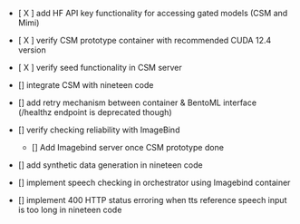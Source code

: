 - [ X ] add HF API key functionality for accessing gated models (CSM and Mimi)
- [ X ] verify CSM prototype container with recommended CUDA 12.4 version
- [ X ] verify seed functionality in CSM server 

- [] integrate CSM with nineteen code 
- [] add retry mechanism between container & BentoML interface (/healthz endpoint is deprecated though) 

- [] verify checking reliability with ImageBind 
    - [] Add Imagebind server once CSM prototype done 

- [] add synthetic data generation in nineteen code 
- [] implement speech checking in orchestrator using Imagebind container 
- [] implement 400 HTTP status erroring when tts reference speech input is too long in nineteen code 
